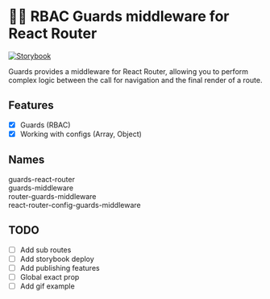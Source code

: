# 👮‍♂️ RBAC Guards middleware for React Router

[![Storybook](https://cdn.jsdelivr.net/gh/storybookjs/brand@master/badge/badge-storybook.svg)](https://toastyboost.github.io/guards-middleware/)

Guards provides a middleware for React Router, allowing you to perform complex logic between the call for navigation and the final render of a route.

## Features

- [x] Guards (RBAC)
- [x] Working with configs (Array, Object)

## Names

guards-react-router  
guards-middleware  
router-guards-middleware  
react-router-config-guards-middleware

## TODO

- [ ] Add sub routes
- [ ] Add storybook deploy
- [ ] Add publishing features
- [ ] Global exact prop
- [ ] Add gif example
